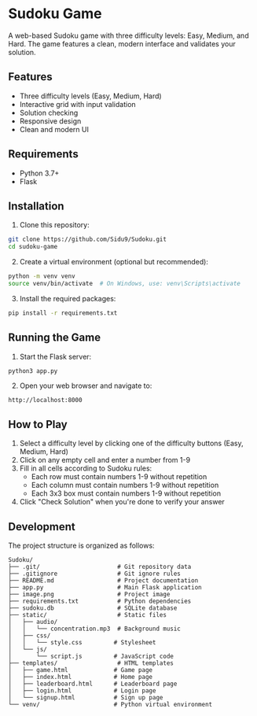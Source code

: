 # Sudoku Game

A web-based Sudoku game with three difficulty levels: Easy, Medium, and Hard. The game features a clean, modern interface and validates your solution.

## Features

- Three difficulty levels (Easy, Medium, Hard)
- Interactive grid with input validation
- Solution checking
- Responsive design
- Clean and modern UI

## Requirements

- Python 3.7+
- Flask

## Installation

1. Clone this repository:
```bash
git clone https://github.com/Sidu9/Sudoku.git
cd sudoku-game
```

2. Create a virtual environment (optional but recommended):
```bash
python -m venv venv
source venv/bin/activate  # On Windows, use: venv\Scripts\activate
```

3. Install the required packages:
```bash
pip install -r requirements.txt
```

## Running the Game

1. Start the Flask server:
```bash
python3 app.py
```

2. Open your web browser and navigate to:
```
http://localhost:8000
```

## How to Play

1. Select a difficulty level by clicking one of the difficulty buttons (Easy, Medium, Hard)
2. Click on any empty cell and enter a number from 1-9
3. Fill in all cells according to Sudoku rules:
   - Each row must contain numbers 1-9 without repetition
   - Each column must contain numbers 1-9 without repetition
   - Each 3x3 box must contain numbers 1-9 without repetition
4. Click "Check Solution" when you're done to verify your answer

## Development

The project structure is organized as follows:

```
Sudoku/
├── .git/                      # Git repository data
├── .gitignore                 # Git ignore rules
├── README.md                  # Project documentation
├── app.py                     # Main Flask application
├── image.png                  # Project image
├── requirements.txt           # Python dependencies
├── sudoku.db                  # SQLite database
├── static/                    # Static files
│   ├── audio/
│   │   └── concentration.mp3  # Background music
│   ├── css/
│   │   └── style.css         # Stylesheet
│   └── js/
│       └── script.js         # JavaScript code
├── templates/                 # HTML templates
│   ├── game.html             # Game page
│   ├── index.html            # Home page
│   ├── leaderboard.html      # Leaderboard page
│   ├── login.html            # Login page
│   └── signup.html           # Sign up page
└── venv/                     # Python virtual environment
``` 

